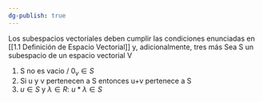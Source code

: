```yaml
---
dg-publish: true
---
```

Los subespacios vectoriales deben cumplir las condiciones enunciadas en [[1.1 Definición de Espacio Vectorial]] y, adicionalmente, tres más
Sea S un subespacio de un espacio vectorial V

1. S no es vacio / $0_v \in S$
2. Si u y v pertenecen a S entonces u+v pertenece a S
3. $u \in S$ y $\lambda \in R$: $u* \lambda \in S$ 
